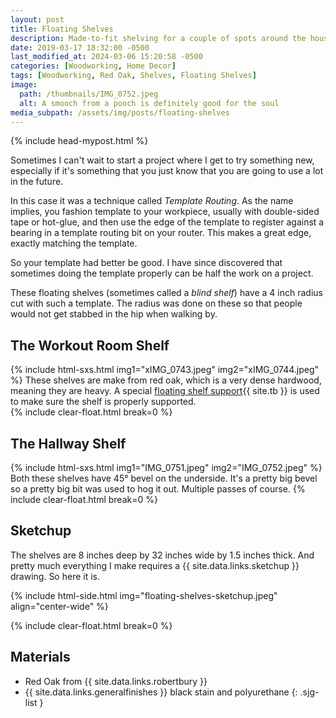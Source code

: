 ```yaml
---
layout: post
title: Floating Shelves
description: Made-to-fit shelving for a couple of spots around the house.
date: 2019-03-17 18:32:00 -0500
last_modified_at: 2024-03-06 15:20:58 -0500
categories: [Woodworking, Home Decor]
tags: [Woodworking, Red Oak, Shelves, Floating Shelves]
image:
  path: /thumbnails/IMG_0752.jpeg
  alt: A smooch from a pooch is definitely good for the soul
media_subpath: /assets/img/posts/floating-shelves
---
```

{% include head-mypost.html %}

Sometimes I can't wait to start a project where I get to try something new, especially if it's something that you just know that you are going to use a lot in the future.

In this case it was a technique called _Template Routing_. As the name implies, you fashion template to your workpiece, usually with double-sided tape or hot-glue, and then use the edge of the template to register against a bearing in a template routing bit on your router. This makes a great edge, exactly matching the template.

So your template had better be good. I have since discovered that sometimes doing the template properly can be half the work on a project.

These floating shelves (sometimes called a _blind shelf_) have a 4 inch radius cut with such a template. The radius was done on these so that people would not get stabbed in the hip when walking by.

## The Workout Room Shelf

{% include html-sxs.html img1="xIMG_0743.jpeg" img2="xIMG_0744.jpeg" %}
These shelves are make from red oak, which is a very dense hardwood, meaning they are heavy. A special [floating shelf support](https://www.leevalley.com/en-ca/shop/hardware/storage-and-organization/shelf-supports/51933-blind-shelf-supports){{ site.tb }} is used to make sure the shelf is properly supported.  
{% include clear-float.html break=0 %}

## The Hallway Shelf

{% include html-sxs.html img1="IMG_0751.jpeg" img2="IMG_0752.jpeg" %}
Both these shelves have 45&deg; bevel on the underside. It's a pretty big bevel so a pretty big bit was used to hog it out. Multiple passes of course.
{% include clear-float.html break=0 %}

## Sketchup

The shelves are 8 inches deep by 32 inches wide by 1.5 inches thick. And pretty much everything I make requires a {{ site.data.links.sketchup }} drawing. So here it is.

{% include html-side.html img="floating-shelves-sketchup.jpeg" align="center-wide" %}

{% include clear-float.html break=0 %}

## Materials

- Red Oak from {{ site.data.links.robertbury }}
- {{ site.data.links.generalfinishes }} black stain and polyurethane
{: .sjg-list }
